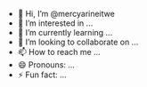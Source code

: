 - 👋 Hi, I’m @mercyarineitwe
- 👀 I’m interested in ...
- 🌱 I’m currently learning ...
- 💞️ I’m looking to collaborate on ...
- 📫 How to reach me ...
- 😄 Pronouns: ...
- ⚡ Fun fact: ...

<!---
mercyarineitwe/mercyarineitwe is a ✨ special ✨ repository because its `README.md` (this file) appears on your GitHub profile.
You can click the Preview link to take a look at your changes.
--->
